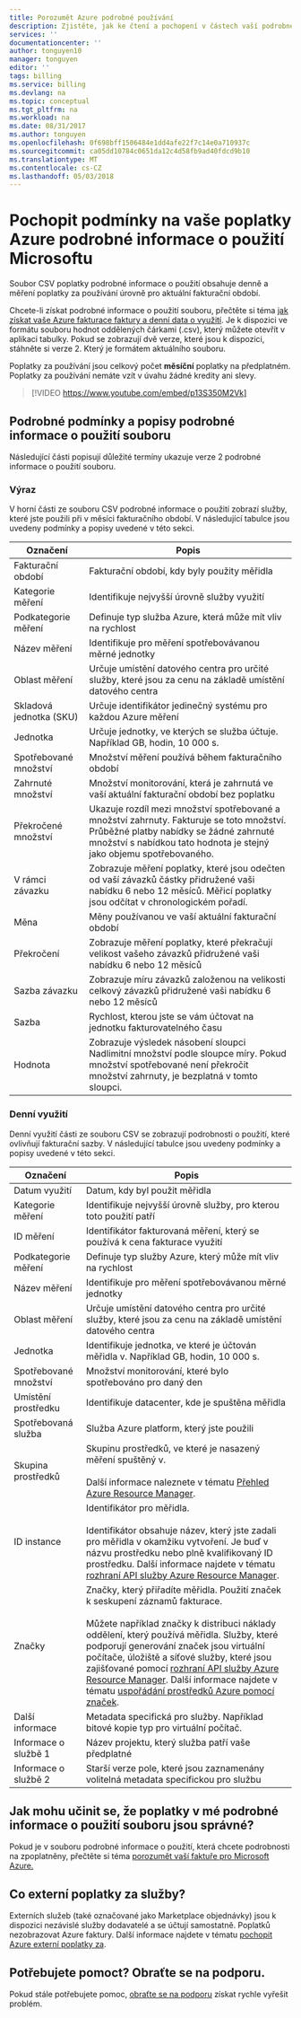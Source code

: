 ```yaml
---
title: Porozumět Azure podrobné používání
description: Zjistěte, jak ke čtení a pochopení v částech vaší podrobné informace o použití sdíleného svazku clusteru pro vaše předplatné Azure
services: ''
documentationcenter: ''
author: tonguyen10
manager: tonguyen
editor: ''
tags: billing
ms.service: billing
ms.devlang: na
ms.topic: conceptual
ms.tgt_pltfrm: na
ms.workload: na
ms.date: 08/31/2017
ms.author: tonguyen
ms.openlocfilehash: 0f698bff1506484e1dd4afe22f7c14e0a710937c
ms.sourcegitcommit: ca05dd10784c0651da12c4d58fb9ad40fdcd9b10
ms.translationtype: MT
ms.contentlocale: cs-CZ
ms.lasthandoff: 05/03/2018
---
```

# <a name="understand-terms-on-your-microsoft-azure-detailed-usage-charges"></a>Pochopit podmínky na vaše poplatky Azure podrobné informace o použití Microsoftu 

Soubor CSV poplatky podrobné informace o použití obsahuje denně a měření poplatky za používání úrovně pro aktuální fakturační období. 

Chcete-li získat podrobné informace o použití souboru, přečtěte si téma [jak získat vaše Azure fakturace faktury a denní data o využití](billing-download-azure-invoice-daily-usage-date.md).
Je k dispozici ve formátu souboru hodnot oddělených čárkami (.csv), který můžete otevřít v aplikaci tabulky. Pokud se zobrazují dvě verze, které jsou k dispozici, stáhněte si verze 2. Který je formátem aktuálního souboru.

Poplatky za používání jsou celkový počet **měsíční** poplatky na předplatném. Poplatky za používání nemáte vzít v úvahu žádné kredity ani slevy.

>[!VIDEO https://www.youtube.com/embed/p13S350M2Vk]

## <a name="detailed-terms-and-descriptions-of-your-detailed-usage-file"></a>Podrobné podmínky a popisy podrobné informace o použití souboru

Následující části popisují důležité termíny ukazuje verze 2 podrobné informace o použití souboru.

### <a name="statement"></a>Výraz

V horní části ze souboru CSV podrobné informace o použití zobrazí služby, které jste použili při v měsíci fakturačního období. V následující tabulce jsou uvedeny podmínky a popisy uvedené v této sekci.

| Označení | Popis |
| --- | --- |
|Fakturační období |Fakturační období, kdy byly použity měřidla |
|Kategorie měření |Identifikuje nejvyšší úrovně služby využití |
|Podkategorie měření |Definuje typ služba Azure, která může mít vliv na rychlost |
|Název měření |Identifikuje pro měření spotřebovávanou měrné jednotky |
|Oblast měření |Určuje umístění datového centra pro určité služby, které jsou za cenu na základě umístění datového centra |
|Skladová jednotka (SKU) |Určuje identifikátor jedinečný systému pro každou Azure měření |
|Jednotka |Určuje jednotky, ve kterých se služba účtuje. Například GB, hodin, 10 000 s. |
|Spotřebované množství |Množství měření používá během fakturačního období |
|Zahrnuté množství |Množství monitorování, která je zahrnutá ve vaší aktuální fakturační období bez poplatku |
|Překročené množství |Ukazuje rozdíl mezi množství spotřebované a množství zahrnuty. Fakturuje se toto množství. Průběžné platby nabídky se žádné zahrnuté množství s nabídkou tato hodnota je stejný jako objemu spotřebovaného. |
|V rámci závazku |Zobrazuje měření poplatky, které jsou odečten od vaší závazků částky přidružené vaši nabídku 6 nebo 12 měsíců. Měřicí poplatky jsou odčítat v chronologickém pořadí. |
|Měna |Měny používanou ve vaší aktuální fakturační období |
|Překročení |Zobrazuje měření poplatky, které překračují velikost vašeho závazků přidružené vaši nabídku 6 nebo 12 měsíců |
|Sazba závazku |Zobrazuje míru závazků založenou na velikosti celkový závazků přidružené vaši nabídku 6 nebo 12 měsíců |
|Sazba |Rychlost, kterou jste se vám účtovat na jednotku fakturovatelného času |
|Hodnota |Zobrazuje výsledek násobení sloupci Nadlimitní množství podle sloupce míry. Pokud množství spotřebované není překročit množství zahrnuty, je bezplatná v tomto sloupci. |

### <a name="daily-usage"></a>Denní využití

Denní využití části ze souboru CSV se zobrazují podrobnosti o použití, které ovlivňují fakturační sazby. V následující tabulce jsou uvedeny podmínky a popisy uvedené v této sekci.

| Označení | Popis |
| --- | --- |
|Datum využití |Datum, kdy byl použit měřidla |
|Kategorie měření |Identifikuje nejvyšší úrovně služby, pro kterou toto použití patří |
|ID měření |Identifikátor fakturovaná měření, který se používá k cena fakturace využití |
|Podkategorie měření |Definuje typ služby Azure, který může mít vliv na rychlost |
|Název měření |Identifikuje pro měření spotřebovávanou měrné jednotky |
|Oblast měření |Určuje umístění datového centra pro určité služby, které jsou za cenu na základě umístění datového centra |
|Jednotka |Identifikuje jednotka, ve které je účtován měřidla v. Například GB, hodin, 10 000 s. |
|Spotřebované množství |Množství monitorování, které bylo spotřebováno pro daný den |
|Umístění prostředku |Identifikuje datacenter, kde je spuštěna měřidla |
|Spotřebovaná služba |Služba Azure platform, který jste použili |
|Skupina prostředků |Skupinu prostředků, ve které je nasazený měření spuštěný v. <br/><br/>Další informace naleznete v tématu [Přehled Azure Resource Manager](https://docs.microsoft.com/azure/azure-resource-manager/resource-group-overview). |
|ID instance | Identifikátor pro měřidla. <br/><br/> Identifikátor obsahuje název, který jste zadali pro měřidla v okamžiku vytvoření. Je buď v názvu prostředku nebo plně kvalifikovaný ID prostředku. Další informace najdete v tématu [rozhraní API služby Azure Resource Manager](https://docs.microsoft.com/rest/api/resources/resources). |
|Značky | Značky, který přiřadíte měřidla. Použití značek k seskupení záznamů fakturace.<br/><br/>Můžete například značky k distribuci náklady oddělení, který používá měřidla. Služby, které podporují generování značek jsou virtuální počítače, úložiště a síťové služby, které jsou zajišťované pomocí [rozhraní API služby Azure Resource Manager](https://docs.microsoft.com/rest/api/resources/resources). Další informace najdete v tématu [uspořádání prostředků Azure pomocí značek](http://azure.microsoft.com/updates/organize-your-azure-resources-with-tags/). |
|Další informace |Metadata specifická pro služby. Například bitové kopie typ pro virtuální počítač. |
|Informace o službě 1 |Název projektu, který služba patří vaše předplatné |
|Informace o službě 2 |Starší verze pole, které jsou zaznamenány volitelná metadata specifickou pro službu |

## <a name="how-do-i-make-sure-that-the-charges-in-my-detailed-usage-file-are-correct"></a>Jak mohu učinit se, že poplatky v mé podrobné informace o použití souboru jsou správné?
Pokud je v souboru podrobné informace o použití, která chcete podrobnosti na zpoplatněny, přečtěte si téma [porozumět vaší faktuře pro Microsoft Azure.](./billing-understand-your-bill.md)

## <a name="external"></a>Co externí poplatky za služby?
Externích služeb (také označované jako Marketplace objednávky) jsou k dispozici nezávislé služby dodavatelé a se účtují samostatně. Poplatků nezobrazovat Azure faktury. Další informace najdete v tématu [pochopit Azure externí poplatky za](billing-understand-your-azure-marketplace-charges.md).

## <a name="need-help-contact-support"></a>Potřebujete pomoct? Obraťte se na podporu.
Pokud stále potřebujete pomoc, [obraťte se na podporu](https://portal.azure.com/?) získat rychle vyřešit problém.
